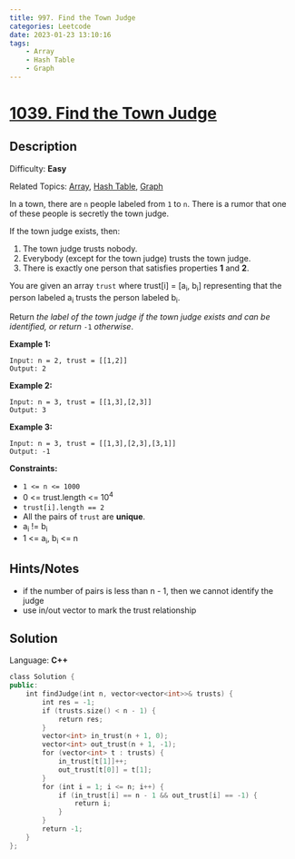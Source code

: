 ```yaml
---
title: 997. Find the Town Judge
categories: Leetcode
date: 2023-01-23 13:10:16
tags:
    - Array
    - Hash Table
    - Graph
---
```


# [1039\. Find the Town Judge](https://leetcode.com/problems/find-the-town-judge/)

## Description

Difficulty: **Easy**

Related Topics: [Array](https://leetcode.com/tag/array/), [Hash Table](https://leetcode.com/tag/hash-table/), [Graph](https://leetcode.com/tag/graph/)

In a town, there are `n` people labeled from `1` to `n`. There is a rumor that one of these people is secretly the town judge.

If the town judge exists, then:

1. The town judge trusts nobody.
2. Everybody (except for the town judge) trusts the town judge.
3. There is exactly one person that satisfies properties **1** and **2**.

You are given an array `trust` where trust[i] = [a<sub>i</sub>, b<sub>i</sub>] representing that the person labeled a<sub>i</sub> trusts the person labeled b<sub>i</sub>.

Return _the label of the town judge if the town judge exists and can be identified, or return_ `-1` _otherwise_.

**Example 1:**

```text
Input: n = 2, trust = [[1,2]]
Output: 2
```

**Example 2:**

```text
Input: n = 3, trust = [[1,3],[2,3]]
Output: 3
```

**Example 3:**

```text
Input: n = 3, trust = [[1,3],[2,3],[3,1]]
Output: -1
```

**Constraints:**

* `1 <= n <= 1000`
* 0 <= trust.length <= 10<sup>4</sup>
* `trust[i].length == 2`
* All the pairs of `trust` are **unique**.
* a<sub>i</sub> != b<sub>i</sub>
* 1 <= a<sub>i</sub>, b<sub>i</sub> <= n

## Hints/Notes

* if the number of pairs is less than n - 1, then we cannot identify the judge
* use in/out vector to mark the trust relationship

## Solution

Language: **C++**

```C++
class Solution {
public:
    int findJudge(int n, vector<vector<int>>& trusts) {
        int res = -1;
        if (trusts.size() < n - 1) {
            return res;
        }
        vector<int> in_trust(n + 1, 0);
        vector<int> out_trust(n + 1, -1);
        for (vector<int> t : trusts) {
            in_trust[t[1]]++;
            out_trust[t[0]] = t[1];
        }
        for (int i = 1; i <= n; i++) {
            if (in_trust[i] == n - 1 && out_trust[i] == -1) {
                return i;
            }
        }
        return -1;
    }
};
```
